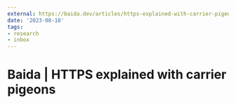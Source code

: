 ```yaml
---
external: https://baida.dev/articles/https-explained-with-carrier-pigeons
date: '2023-08-18'
tags:
- research
- inbox
---
```


# Baida | HTTPS explained with carrier pigeons
